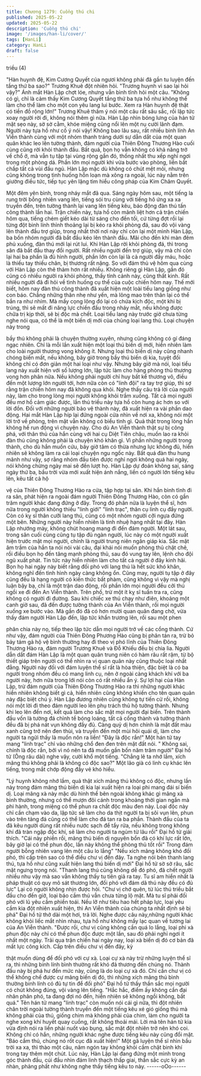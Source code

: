 ```yaml
---
title: Chương 1279: Cuồng thú chi
published: 2025-05-22
updated: 2025-05-22
description: 'Cuồng thú chi'
image: '/images/han-li/cover/'
tags: [HanLi]
category: HanLi
draft: false
---
```


triều (4)

"Hàn huynh đệ, Kim Cương Quyết của ngươi không phải đã gần
tu luyện đến tầng thứ ba sao?" Trương Khuê đột nhiên hỏi.
"Trương huynh vì sao lại hỏi vậy?" Ánh mắt Hàn Lập chợt lóe,
nhưng vẫn bình tĩnh hỏi một câu.
"Không có gì, chỉ là cảm thấy Kim Cương Quyết tầng thứ ba tựa
hồ như không thể làm cho thể làm cho một con yêu lang lui bước.
Xem ra Hàn huynh đệ thật có tiền đồ rộng lớn!" Trương Khuê
thâm ý nói một câu rất sâu sắc, rồi lập tức xoay người rời đi,
không nói thêm gì nữa.
Hàn Lập nhìn bóng lưng của hản tử mặt sẹo này, sờ sờ cằm,
khóe miệng cũng nổi lên một nụ cười lãnh đạm.
Người này tựa hồ như cố ý nói vậy! Không bao lâu sau, rất nhiều
binh lính An Viễn thành cùng với một nhóm thanh tráng dưới sự
dẫn dắt của một quan quân khác leo lên tường thành, đám người
của Thiên Đông Thương Hào cuối cùng cũng rời khỏi thành đầu.
Bất quá, bọn họ vẫn không có khả năng trở về chổ ở, mà vẫn tụ
tập tại vùng rộng gần đó, thống nhất thu xếp nghỉ ngơi trong một
phòng dá.
Phần lớn mọi người khi vừa bước vào phòng, liền bất chấp tất cả
vùi đầu ngủ.
Hàn Lập mặc dù không có chút mệt mỏi, nhưng cũng không trong
tình huống hỗn loạn mà xông ra ngoài, lúc này nằm trên giường
điều tức, tiếp tục yên lặng tìm hiểu công pháp của Kim Châm
Quyết.

Một đêm yên bình, trong nháy mắt đã qua.
Sáng ngày hôm sau, một tiếng la rung trời bỗng nhiên vang lên,
tiếng sói tru cùng với tiếng hô ứng xa xa truyền đến, trên tường
thành lại vang lên tiếng kêu, báo động đàn thú tấn công thành lần
hai.
Trận chiến này, tựa hồ còn mãnh liệt hơn cả trận chiến hôm qua,
tiếng chém giết kéo dài từ sáng cho đến tối, cứ từng đợt rồi lại
từng đột binh lính thỉnh thoảng lại bị kéo ra khỏi phòng đá, sau đó
vội vàng lên thành đầu trợ giúp, trong nhất thời nơi này chỉ còn lại
một mình Hàn Lập, ba bốn nhóm người đã bắt đầu kéo lên thành
đầu.
Mãi cho đến khi màn đêm phủ xuống, đàn thú mới lại rút lui.
Khi Hàn Lập rời khỏi phòng đá, thì trong sân đã bắt đầu thay đổi
người.
Rất nhiều người đến trợ giúp, vậy mà chỉ còn lại hai ba phần là đủ
hình người, phần lớn còn lại là cả người đầy máu, hoặc là thiếu
tay thiếu chân, bị thương rất nặng.
So với đám thủ vệ hôm qua cùng với Hàn Lập còn thê thảm hơn
rất nhiều.
Không riêng gì Hàn Lập, gần đó cũng có nhiều người ra khỏi
phòng, thấy tỉnh cảnh này, cũng thất kinh. Rất nhiều người đã đi
hỏi về tình huống cụ thể của cuộc chiến hôm nay.
Thế mới biết, hôm nay đàn thú công thành đã xuất hiện một loài
tiểu lang giống như con báo. Chẳng những thân nhẹ như yến, mà
lông mao trên thân lại có thể bắn ra như nhím. Mà mấy cọng lông
đó lại có chứa kịch độc, một khi bị trúng, thì sẽ mất đi năng lực
chiến đấu trong nháy mắt, nếu không được chữa trị kịp thời, sẽ bị
độc mà chết.
Loại tiểu lang này trước giờ chưa từng nghe nói qua, có thể là
một biến dị mới của chủng loại lang thú. Loại chuyện này trong

bầy thú không phải là chuyện thường xuyên, nhưng cũng không
có gí đáng ngạc nhiên.
Chỉ là mỗi lần xuất hiện một loại thú biến dị mới, hiển nhiên làm
cho loài người thương vong không ít. Nhưng loại thú biến dị này
cũng nhanh chóng biến mất, nếu không, bây giờ trong bầy thú
biến dị kia, tuyệt đối không chỉ có đơn giản một hai loại như vậy.
Nhưng bây giờ mà nói, loại tiểu lang này xuất hiện với số lượng
lớn, lập tức làm cho hàng phòng thủ thương vong hơn phân nửa.
Nếu không phải người chỉ huy bất kể thương vô, điều đến một
lượng lớn người tới, hơn nữa còn có "linh đội" ra tay trợ giúp, thì
sợ rằng trận chiến hôm nay đã không qua khỏi.
Nghe thấy câu trả lời của người này, làm cho trong lòng mọi
người không khỏi trầm xuống.
Tất cả mọi người đều mơ hồ cảm giác được, lần thú triều này tựa
hồ còn hung ác hơn so với lời đồn. Đối với những người bảo vệ
thành này, đã xuất hiện ra vài phần dao động.
Hai mắt Hàn Lập híp lại đứng ngoài cửa nhìn về nơi xa, không nói
một lời trở về phòng, trên mặt vẫn không có biểu tình gì.
Quả thật trong lòng hắn không hề run động vì chuyện này.
Cho dù An Viễn thành thật sự bị công phá, với thân thủ của hắn
cùng với hai cụ Diệt Tiên châu, muốn lao ra khỏi đàn thú cũng
không phải là chuyện khó khăn gì.
Vì phần những người trong thành, cho dù hắn muốn cứu, bây giờ
tâm có thừa nhưng lực không đủ, hiển nhiên sẽ không làm ra cái
loại chuyện ngu ngốc này.
Bất quá đàn thu hung mãnh như vậy, sợ rằng nhóm đầu tiên
được nghỉ ngơi không quá hai ngày, nói không chừng ngày mai
sẽ đến lượt họ.
Hàn Lập dự đoán không sai, sáng ngày thứ ba, bầu trời vừa mới
xuất hiện ánh nắng, liền có người lớn tiếng kêu lên, kêu tất cả hộ

vệ của Thiên Đông Thương Hào ra cửa, tập hợp tại sân.
Khi hắn bình tĩnh đi ra sân, phát hiện ra ngoài đám người Thiên
Đông Thương Hào, còn có gần trăm người khác đang đứng ở
đây. Trong đó phân nửa là luyện thể sĩ, hơn nữa trong người
không thiếu "linh giới" "linh trạc", thân cụ linh cụ đầy người. Còn
có kỵ sĩ thân cưỡi lang thú, cũng có một nhóm người cỡi ngựa
đứng một bên.
Những người này hiển nhiên là tinh nhuệ hạng nhất tại đây.
Hàn Lập nhướng mày, không chút hoang mang đi đến đám
người.
Một lát sau, trong sân cuối cùng cũng tụ tập đủ ngàn người, lúc
này có một người xuất hiện trước mặt mọi người, chính là người
trung niên ngân giáp kia.
Sắc mặt âm trầm của hắn ta nói nói vài câu, đại khái nói muốn
phòng thủ chặt chẽ, rồi điều bọn họ đến tăng mạnh phòng thủ,
sau đó vung tay lên, lệnh cho đội ngũ xuất phát.
Tin tức này hiển nhiên làm cho tất cả người ở đây kinh hãi.
Bọn họ hai ngày này biết rằng đối phó với lang thú là hết sức khó
khăn, không nghĩ đến tình hình ngày càng không ổn. Cũng may,
người tụ tập ở đây cũng đều là hạng người có kiến thức bất
phàm, cũng không vì vậy mà nghị luận bậy bạ, chỉ là một trận dao
động, rồi phần lớn mọi người đều cởi thú ngồi xe đi đến An Viễn
thành.
Trên phố, trừ một ít kỵ sĩ tuần tra ra, cũng không có người đi
đường.
Sau khi chiếc xe thú chạy như điên, khoảng một canh giờ sau, đã
đến được tường thành của An Viễn thành, rồi mọi người xuống xe
bước vào.
Mà gần đó đã có hơn mười quan quân đang chờ, vừa thấy đám
người Hàn Lập đến, lập tức khẩn trương lên, rồi sau một phen

phân chia này nọ, tiếp theo lập tức dẫn mọi người trở về các cổng
thành.
Cứ như vậy, đám người của Thiên Đông Phương Hào cũng bị
phân tán ra, trừ bỏ bảy tám gả hộ vệ bình thường hay đi theo vị
phó lĩnh của Thiên Đông Thương Hào ra, đám người Trương
Khuê và Đỗ Khiếu đều bị chia lìa.
Người dẫn dắt đám Hàn Lập là một quan quân trung niên có hàm
râu rất rậm, từ bộ thiết giáp trên người có thể nhìn ra vị quan
quân này cũng thuộc loại nhất đẳng.
Người này đối với đám luyện thể sĩ rất là hòa thiện, đặc biệt là có
ba người trong nhóm đều có mang linh cụ, nên ở ngoài càng
khách khí với ba người này, hơn nữa trong lới nói còn có rất
nhiều ẩn ý.
Sự lợi hại của Hàn Lập, trừ đám người của Thiên Đông Thương
Hào ra thì những người khác hiển nhiên không biết gì cả, hiển
nhiên cũng không khiến cho tên quan quân này đặc biệt chú ý.
Hàn Lập đương nhiên cũng không tự tiến cử rồi, không nói một
lời đi theo đám người leo lên phụ trách thủ hộ tường thành.
Nhưng khi leo lên đến nơi, kết quả làm cho sắc mặt mọi người đại
biến.
Trên thành đầu vốn là tường đá chỉnh tề bóng loáng, tất cả cổng
thành và tưởng thành đều đã bị phá nát vụn không đầy đủ. Càng
quỷ dị hơn chính là mặt đất màu xanh cũng trở nên đen thùi, và
truyền đến một mùi hôi quái dị, làm cho người ta ngửi thấy là
muốn nôn ra liền! "Đây là độc rắn!" Một hán tử tay mang "linh
trạc" chỉ vào những chổ đen đen trên mặt đất nói. " Không sai,
chính là độc rắn, bởi vì nó nên ta đã muốn gần bốn năm trăm
người" Đại hồ tử (Ông râu dài) nghe vậy, cười khổ một tiếng.
"Chẳng lẽ ta nhớ lầm, xích mãng thú không phải là không có độc
sao?" Một lão già có linh cụ khác lên tiếng, trong mắt chớp động
đầy vẻ khó hiểu.

"Lý huynh không nhớ lầm, quả thật xích mãng thú không có độc,
nhưng lần này trong đám mãng thú biến dị kia lại xuất hiện ra loại
phi mang đái sí biến dị. Loại mãng xà này mặc dù hình thể bên
ngoài không khác gì mãng xà bình thường, nhưng có thể mượn
đôi cánh trong khoảng thời gian ngắn mà phi hành, trong miệng
có thể phun ra chất độc màu đen này. Loại độc này chỉ cần chạm
vào da, lập tức sẽ làm cho da thịt người ta bị sôi vụn lên, phun
vào trên tảng đá cũng có thể làm cho đá tan ra ba phần. Thành
đầu của ta đã kêu người dùng rất nhiều nước sạch để tẩy rửa,
nếu không trong không khí đã tràn ngập độc khí, sẽ làm cho
người ta ngủm từ lâu rồi" Đại hồ tử giải thích.
"Cái này phiền rồi, mãng thú biến dị nguyên bổn đã có khí lực rất
lớn, bây giờ lại có thể phun độc, lần này không thể phòng thủ tốt
rồi" Trong đám người bỗng nhiên vang lên một câu lo lắng"
"Nếu xích mãng không khó đối phó, thì cấp trên sao có thể điều
chư vị đến đây. Ta nghe nói bên thanh lang thú, tựa hồ như cũng
xuất hiện lang thú biến dị mới" Đại hồ tử sờ sờ râu, sắc mặt
ngưng trọng nói.
"Thanh lang thú cũng không dễ đó phó, đã chết người nhiều nhu
vậy mà sao vẫn không thấy tu tiên giả ra tay. Tu sĩ am hiển nhất là
pháp thuật có quy mô sát thương lớn, đối phó với đám dã thú này
đều có đủ lực" Lại có người không nhịn được hỏi.
"Chư vị chớ quên, từ lúc thú triều bắt đầu cho đến giờ, loại báo
cầm thú vẫn chưa từng lộ mặt. Mà tu sĩ phải đối phó với lũ yêu
cầm phiền toái. Nếu lỡ như tiêu hao hết pháp lực, loại yêu cầm
kia đột nhiên xuất hiện, thì An Viễn thành của chúng ta nhất định
sẽ bị phá" Đại hồ tử thở dài một hơi, trả lời.
Nghe được câu này,những người khác không khỏi liếc mắt nhìn
nhau, tựa hồ như không mấy lạc quan về tương lai của An Viễn
thành.
"Được rồi, chư vị cũng không cần quá lo lắng, loại phi xà phun
độc này chỉ có thể phun độc được một lần, sau đó phải nghỉ ngơi
ít nhất một ngày. Trải qua trận chiến hai ngày nay, loại xà biến dị
đó cơ bản đã mất lực công kích. Cấp trên điều chư vị đến đây, kỳ

thật muốn dùng để đối phó với cự xà. Loại cự xà này trừ những
luyện thể sĩ ra, thì những binh lính bình thường rất khó đả thương
đến chúng nó. Thành đầu này bị phá hư đến mức này, cũng là do
loại cự xà đó. Chỉ cần chư vị có thể khống chế được cự mãng
biến dị đó, thì những xích mãng thú bình thường binh lính có đủ
tự tin để đối phó" Đại hồ tử thấy thần sắc mọi người có chút
không đúng, vội vàng lên tiếng.
"Hắc hắc, điểm ấy không cần đại nhân phân phó, ta đang đợi nó
đến, hiển nhiên sẽ không ngồi không, bất quá." Tên hán tử mang
"linh trạc" còn muốn nói cái gì nữa, thì đột nhiên chân trời ngoài
tường thành truyền đến một tiếng kêu xé gió giống thú mà không
phải của thú, giống chim mà không phải của chim, làm cho người
ta nghe xong khí huyết quay cuồng, rất không thoải mái.
Lời mà tên hán tử kia vừa định nói ra liền phải nuốt vào bụng, sắc
mặt đột nhiên trở nên khó coi.
Không chỉ có hắn, những người khác nghe được tiếng kêu này
cũng đổi mặt.
"Báo cầm thú, chúng nó rốt cục đã xuất hiện!" Một gã luyện thể sĩ
nhìn bầu trời xa xa, thì thào một câu, năm ngón tay không khỏi
cầm chặt binh khí trong tay thêm một chút.
Lúc này, Hàn Lập lại đang đứng một mình trong góc thành đầu,
cúi đầu nhìn đám linh thạch thấp giai, thần sắc cực kỳ an nhàn,
phảng phất như không nghe thấy tiếng kêu to này.
------oOo------
